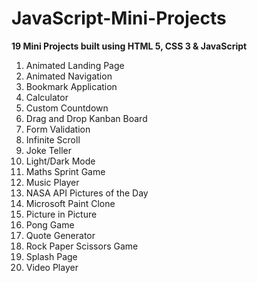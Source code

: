 # JavaScript-Mini-Projects

**19 Mini Projects built using HTML 5, CSS 3 &amp; JavaScript**

1. Animated Landing Page
2. Animated Navigation
3. Bookmark Application
4. Calculator
5. Custom Countdown 
6. Drag and Drop Kanban Board
7. Form Validation
8. Infinite Scroll
9. Joke Teller
10. Light/Dark Mode
11. Maths Sprint Game
12. Music Player
13. NASA API Pictures of the Day
14. Microsoft Paint Clone
15. Picture in Picture
16. Pong Game
17. Quote Generator
18. Rock Paper Scissors Game
19. Splash Page
20. Video Player
